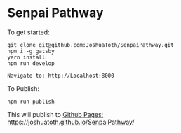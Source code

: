 # Senpai Pathway
To get started: 
```
git clone git@github.com:JoshuaToth/SenpaiPathway.git
npm i -g gatsby
yarn install
npm run develop

Navigate to: http://Localhost:8000
```
To Publish:
```
npm run publish
```
This will publish to [Github Pages: https://joshuatoth.github.io/SenpaiPathway/ ](https://joshuatoth.github.io/SenpaiPathway/)